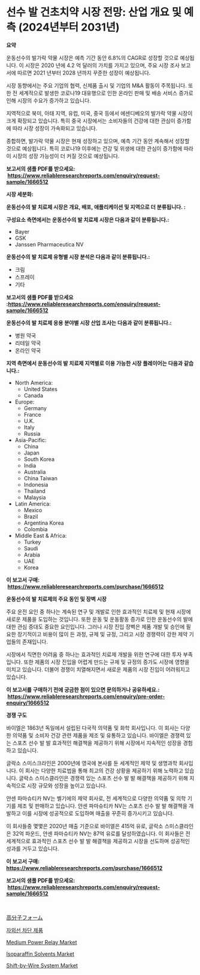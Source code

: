 <p><h1>선수 발 건초치약 시장 전망: 산업 개요 및 예측 (2024년부터 2031년)</h1></p><p><strong>요약</strong></p>
<p><p>운동선수의 발가락 약물 시장은 예측 기간 동안 6.8%의 CAGR로 성장할 것으로 예상됩니다. 이 시장은 2020 년에 4.2 억 달러의 가치를 가지고 있으며, 주요 시장 조사 보고서에 따르면 2021 년부터 2028 년까지 꾸준한 성장이 예상됩니다.</p><p>시장 동향에서는 주요 기업의 협력, 신제품 출시 및 기업의 M&A 활동이 주목됩니다. 또한 전 세계적으로 발생한 코로나19 대유행으로 인한 온라인 판매 및 배송 서비스 증가로 인해 시장의 수요가 증가하고 있습니다.</p><p>지역적으로 북미, 아태 지역, 유럽, 미국, 중국 등에서 에센디베오의 발가락 약물 시장이 크게 확장되고 있습니다. 특히 중국 시장에서는 소비자들의 건강에 대한 관심이 증가함에 따라 시장 성장이 가속화되고 있습니다.</p><p>종합하면, 발가락 약물 시장은 현재 성장하고 있으며, 예측 기간 동안 계속해서 성장할 것으로 예상됩니다. 특히 코로나19 이후에는 건강 및 위생에 대한 관심이 증가함에 따라 이 시장의 성장 가능성이 더 커질 것으로 예상됩니다.</p></p>
<p><strong>보고서의 샘플 PDF를 받으세요: &nbsp;<a href="https://www.reliableresearchreports.com/enquiry/request-sample/1666512">https://www.reliableresearchreports.com/enquiry/request-sample/1666512</a></strong></p>
<p><strong>시장 세분화:</strong></p>
<p><strong> 운동선수의 발 치료제 시장은 개요, 배포, 애플리케이션 및 지역으로 더 분류됩니다. :</strong></p>
<p><strong>구성요소 측면에서는 운동선수의 발 치료제 시장은 다음과 같이 분류됩니다.:</strong></p>
<p><ul><li>Bayer</li><li>GSK</li><li>Janssen Pharmaceutica NV</li></ul></p>
<p><strong> 운동선수의 발 치료제 유형별 시장 분석은 다음과 같이 분류됩니다.:</strong></p>
<p><ul><li>크림</li><li>스프레이</li><li>기타</li></ul></p>
<p><strong>보고서의 샘플 PDF를 받으세요 :<a href="https://www.reliableresearchreports.com/enquiry/request-sample/1666512">https://www.reliableresearchreports.com/enquiry/request-sample/1666512</a></strong></p>
<p><strong> 운동선수의 발 치료제 응용 분야별 시장 산업 조사는 다음과 같이 분류됩니다.:</strong></p>
<p><ul><li>병원 약국</li><li>리테일 약국</li><li>온라인 약국</li></ul></p>
<p><strong>지역 측면에서 운동선수의 발 치료제 지역별로 이용 가능한 시장 플레이어는 다음과 같습니다.:</strong></p>
<p><ul>
    <li>
        North America:
        <ul>
            <li>United States</li>
            <li>Canada</li>
        </ul>
    </li>
    <li>
        Europe:
        <ul>
            <li>Germany</li>
            <li>France</li>
            <li>U.K.</li>
            <li>Italy</li>
            <li>Russia</li>
        </ul>
    </li>
    <li>
        Asia-Pacific:
        <ul>
            <li>China</li>
            <li>Japan</li>
            <li>South Korea</li>
            <li>India</li>
            <li>Australia</li>
            <li>China Taiwan</li>
            <li>Indonesia</li>
            <li>Thailand</li>
            <li>Malaysia</li>
        </ul>
    </li>
    <li>
        Latin America:
        <ul>
            <li>Mexico</li>
            <li>Brazil</li>
            <li>Argentina Korea</li>
            <li>Colombia</li>
        </ul>
    </li>
    <li>
        Middle East & Africa:
        <ul>
            <li>Turkey</li>
            <li>Saudi</li>
            <li>Arabia</li>
            <li>UAE</li>
            <li>Korea</li>
        </ul>
    </li>
    </ul></p>
<p><strong>이 보고서 구매: &nbsp;<a href="https://www.reliableresearchreports.com/purchase/1666512">https://www.reliableresearchreports.com/purchase/1666512</a></strong></p>
<p><strong>운동선수의 발 치료제의 주요 동인 및 장벽 시장</strong></p>
<p><p>주요 운전 요인 중 하나는 계속된 연구 및 개발로 인한 효과적인 치료제 및 현재 시장에 새로운 제품을 도입하는 것입니다. 또한 운동 및 운동활동 증가로 인한 운동선수의 발에 대한 관심 증대도 중요한 요인입니다. 그러나 시장 진입 장벽은 제품 개발 및 승인에 필요한 장기적이고 비용이 많이 든 과정, 규제 및 규정, 그리고 시장 경쟁력이 강한 제약 기업들의 존재입니다.</p><p>시장에서 직면한 어려움 중 하나는 효과적인 치료제 개발을 위한 연구에 대한 투자 부족입니다. 또한 제품의 시장 진입을 어렵게 만드는 규제 및 규정의 증가도 시장에 영향을 미치고 있습니다. 더불어 경쟁이 치열해지면서 새로운 제품의 시장 진입이 어려워지고 있습니다.</p></p>
<p><strong>이 보고서를 구매하기 전에 궁금한 점이 있으면 문의하거나 공유하세요.: &nbsp;<a href="https://www.reliableresearchreports.com/enquiry/pre-order-enquiry/1666512">https://www.reliableresearchreports.com/enquiry/pre-order-enquiry/1666512</a></strong></p>
<p><strong>경쟁 구도</strong></p>
<p><p>바이엘은 1863년 독일에서 설립된 다국적 의약품 및 화학 회사입니다. 이 회사는 다양한 의약품 및 소비자 건강 관련 제품을 제조 및 유통하고 있습니다. 바이엘은 경쟁력 있는 스포츠 선수 발 발 효과적인 해결책을 제공하기 위해 시장에서 지속적인 성장을 경험하고 있습니다.</p><p>글락소 스미스크라인은 2000년에 영국에 본사를 둔 세계적인 제약 및 생명과학 회사입니다. 이 회사는 다양한 치료법을 통해 최고의 건강 상황을 제공하기 위해 노력하고 있습니다. 글락소 스미스클라인은 경쟁력 있는 스포츠 선수 발 발 해결책을 제공하기 위해 지속적으로 시장 규모와 성장을 높이고 있습니다.</p><p>얀센 파마슈티카 NV는 벨기에의 제약 회사로, 전 세계적으로 다양한 의약품 및 의학 기기를 제조 및 판매하고 있습니다. 얀센 파마슈티카 NV는 스포츠 선수 발 발 해결책을 개발하고 이를 시장에 성공적으로 도입하며 매출을 꾸준히 증가시키고 있습니다.</p><p>이 회사들중 몇몇은 2020년 매출 기준으로 바이엘은 415억 유로, 글락소 스미스클라인은 32억 파운드, 얀센 파마슈티카 NV는 87억 유로를 달성하였습니다. 이 회사들은 전 세계적으로 효과적인 스포츠 선수 발 발 해결책을 제공하고 시장을 선도하며 성공적인 성과를 거두고 있습니다.</p></p>
<p><strong>이 보고서 구매: &nbsp; <a href="https://www.reliableresearchreports.com/purchase/1666512">https://www.reliableresearchreports.com/purchase/1666512</a></strong></p>
<p><strong>보고서의 샘플 PDF를 받으세요: &nbsp;<a href="https://www.reliableresearchreports.com/enquiry/request-sample/1666512">https://www.reliableresearchreports.com/enquiry/request-sample/1666512</a></strong><strong></strong></p>
<p>&nbsp;</p>
<p><p><a href="https://medium.com/@billyarton5656871/%E3%83%9D%E3%83%AA%E3%83%9E%E3%83%BC%E7%99%BA%E6%B3%A1%E4%BD%93%E5%B8%82%E5%A0%B4%E8%A6%8F%E6%A8%A1%E3%81%AF-%E3%82%B0%E3%83%AD%E3%83%BC%E3%83%90%E3%83%AB%E7%94%A3%E6%A5%AD%E3%81%AB%E3%81%8A%E3%81%91%E3%82%8B%E6%9C%80%E9%81%A9%E3%81%AA%E3%83%9E%E3%83%BC%E3%82%B1%E3%83%86%E3%82%A3%E3%83%B3%E3%82%B0%E3%83%81%E3%83%A3%E3%83%8D%E3%83%AB%E3%82%92%E6%98%8E%E3%82%89%E3%81%8B%E3%81%AB%E3%81%99%E3%82%8B-16180d12db37">高分子フォーム</a></p><p><a href="https://github.com/BrettWeberrt8767765/Market-Research-Report-List-1/blob/main/330099414030.md">자외선 차단 제품</a></p><p><a href="https://github.com/castoriffic/Market-Research-Report-List-3/blob/main/medium-power-relay-market.md">Medium Power Relay Market</a></p><p><a href="https://sulfuric-clavicle-d39.notion.site/Isoparaffin-Solvents-Market-Analysis-and-Market-Size-Global-Industry-Overview-Market-Segmentation--7d120446d4e544bf8e062f1a3d46dd5b">Isoparaffin Solvents Market</a></p><p><a href="https://issuu.com/reportprime-2/docs/shift-by-wire-system-market-size-2030.pptx">Shift-by-Wire System Market</a></p></p>